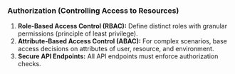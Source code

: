 ### Authorization (Controlling Access to Resources)

1.  **Role-Based Access Control (RBAC):** Define distinct roles with granular permissions (principle of least privilege).
2.  **Attribute-Based Access Control (ABAC):** For complex scenarios, base access decisions on attributes of user, resource, and environment.
3.  **Secure API Endpoints:** All API endpoints must enforce authorization checks.